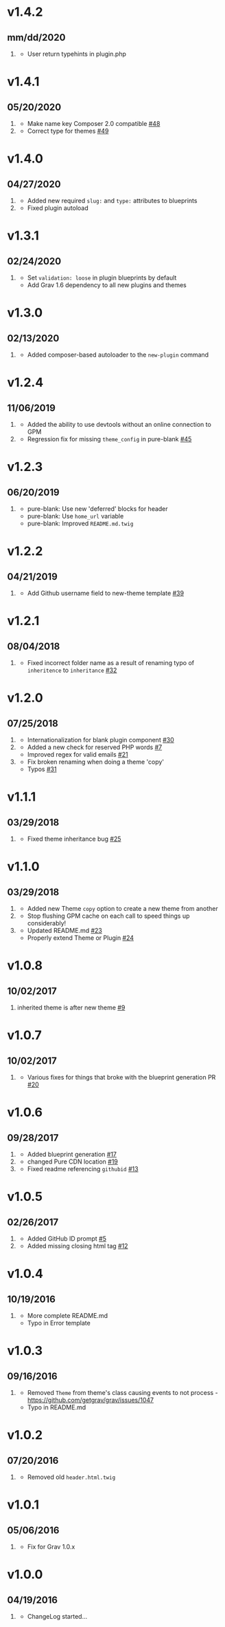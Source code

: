 # v1.4.2
## mm/dd/2020

1. [](#improved)
    * User return typehints in plugin.php

# v1.4.1
## 05/20/2020

1. [](#improved)
    * Make name key Composer 2.0 compatible [#48](https://github.com/getgrav/grav-plugin-devtools/pull/48)
1. [](#bugfix)
    * Correct type for themes [#49](https://github.com/getgrav/grav-plugin-devtools/pull/49)

# v1.4.0
## 04/27/2020

1. [](#new)
    * Added new required `slug:` and `type:` attributes to blueprints
1. [](#improved)
    * Fixed plugin autoload

# v1.3.1
## 02/24/2020

1. [](#improved)
    * Set `validation: loose` in plugin blueprints by default
    * Add Grav 1.6 dependency to all new plugins and themes

# v1.3.0
## 02/13/2020

1. [](#improved)
    * Added composer-based autoloader to the `new-plugin` command

# v1.2.4
## 11/06/2019

1. [](#improved)
    * Added the ability to use devtools without an online connection to GPM
1. [](#bugfix)
    * Regression fix for missing `theme_config` in pure-blank [#45](https://github.com/getgrav/grav-plugin-devtools/issues/45)

# v1.2.3
## 06/20/2019

1. [](#improved)
    * pure-blank: Use new 'deferred' blocks for header
    * pure-blank: Use `home_url` variable
    * pure-blank: Improved `README.md.twig`

# v1.2.2
## 04/21/2019

1. [](#bugfix)
    * Add Github username field to new-theme template [#39](https://github.com/getgrav/grav-plugin-devtools/pull/39)

# v1.2.1
## 08/04/2018

1. [](#bugfix)
    * Fixed incorrect folder name as a result of renaming typo of `inheritence` to `inheritance` [#32](https://github.com/getgrav/grav-plugin-devtools/issues/32)

# v1.2.0
## 07/25/2018

1. [](#new)
    * Internationalization for blank plugin component [#30](https://github.com/getgrav/grav-plugin-devtools/issues/30)
1. [](#improved)
    * Added a new check for reserved PHP words [#7](https://github.com/getgrav/grav-plugin-devtools/issues/7)
    * Improved regex for valid emails [#21](https://github.com/getgrav/grav-plugin-devtools/issues/21)
1. [](#bugfix)
    * Fix broken renaming when doing a theme 'copy'
    * Typos [#31](https://github.com/getgrav/grav-plugin-devtools/pull/31)

# v1.1.1
## 03/29/2018

1. [](#bugfix)
    * Fixed theme inheritance bug [#25](https://github.com/getgrav/grav-plugin-devtools/pull/25)

# v1.1.0
## 03/29/2018

1. [](#new)
    * Added new Theme `copy` option to create a new theme from another
1. [](#improved)
    * Stop flushing GPM cache on each call to speed things up considerably!
1. [](#bugfix)
    * Updated README.md [#23](https://github.com/getgrav/grav-plugin-devtools/pull/23)
    * Properly extend Theme or Plugin [#24](https://github.com/getgrav/grav-plugin-devtools/pull/24)

# v1.0.8
## 10/02/2017

1. [](#bugfix)
    inherited theme is after new theme [#9](https://github.com/getgrav/grav-plugin-devtools/issues/9)

# v1.0.7
## 10/02/2017

1. [](#bugfix)
    * Various fixes for things that broke with the blueprint generation PR [#20](https://github.com/getgrav/grav-plugin-devtools/issues/20)

# v1.0.6
## 09/28/2017

1. [](#new)
    * Added blueprint generation [#17](https://github.com/getgrav/grav-plugin-devtools/pull/17)
1. [](#improved)
    * changed Pure CDN location [#19](https://github.com/getgrav/grav-plugin-devtools/pull/19)
1. [](#bugfix)
    * Fixed readme referencing `githubid` [#13](https://github.com/getgrav/grav-plugin-devtools/pull/13)

# v1.0.5
## 02/26/2017

1. [](#improved)
    * Added GitHub ID prompt [#5](https://github.com/getgrav/grav-plugin-devtools/pull/5)
1. [](#bugfix)
    * Added missing closing html tag [#12](https://github.com/getgrav/grav-plugin-devtools/pull/12)

# v1.0.4
## 10/19/2016

1. [](#improved)
    * More complete README.md
    * Typo in Error template

# v1.0.3
## 09/16/2016

1. [](#bugfix)
    * Removed `Theme` from theme's class causing events to not process - https://github.com/getgrav/grav/issues/1047
    * Typo in README.md

# v1.0.2
## 07/20/2016

1. [](#bugfix)
    * Removed old `header.html.twig`

# v1.0.1
## 05/06/2016

1. [](#bugfix)
    * Fix for Grav 1.0.x

# v1.0.0
## 04/19/2016

1. [](#new)
    * ChangeLog started...
